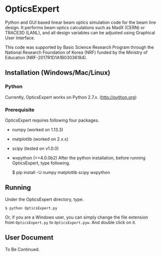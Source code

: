 # OpticsExpert
Python and GUI based linear beam optics simulation code for the beam line design.
It performs beam optics calculations such as MadX (CERN) or TRACE3D (LANL), and all design variables can be adjusted using Graphical User Interface. 

This code was supported by Basic Science Research Program through the National Research Foundation of Korea (NRF) funded by the Ministry of Education (NRF-2017R1D1A1B03036184).

## Installation (Windows/Mac/Linux)
### Python
Currently, OpticsExpert works on Python 2.7.x. (http://python.org)
### Prerequisite
OpticsExpert requires following four packages.
 * numpy (worked on 1.13.3)
 * matplotlib (worked on 2.x.x)
 * scipy (tested on v1.0.0)
 * wxpython (>=4.0.0b2)
After the python installation, before running OpticsExpert, type following.

    $ pip install -U numpy matplotlib scipy wxpython

## Running
Under the OpticsExpert directory, type.

    $ python OpticsExpert.py

Or, if you are a Windows user, you can simply change the file extension from `OpticsExpert.py` to `OpticsExpert.pyw`. And double click on it.

## User Document
To Be Continued.
